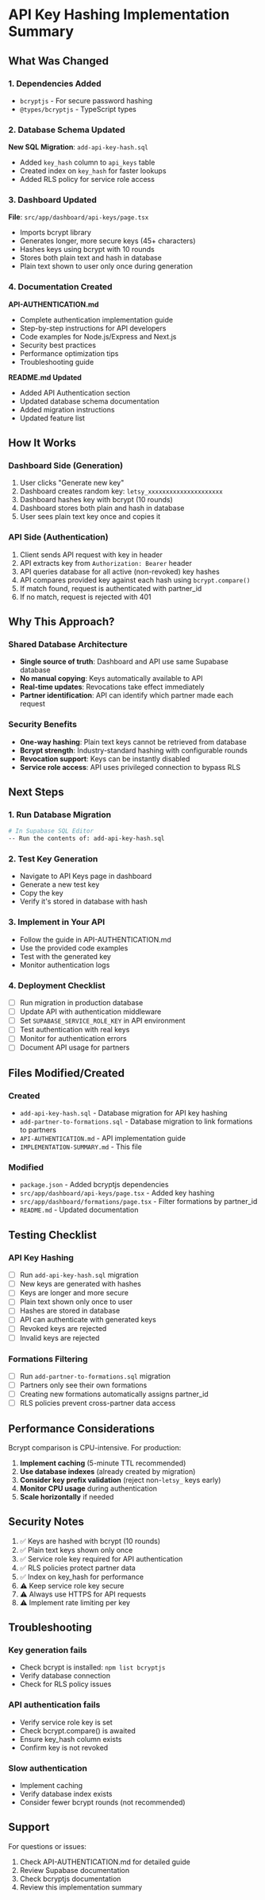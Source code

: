 # API Key Hashing Implementation Summary

## What Was Changed

### 1. Dependencies Added
- `bcryptjs` - For secure password hashing
- `@types/bcryptjs` - TypeScript types

### 2. Database Schema Updated
**New SQL Migration**: `add-api-key-hash.sql`
- Added `key_hash` column to `api_keys` table
- Created index on `key_hash` for faster lookups
- Added RLS policy for service role access

### 3. Dashboard Updated
**File**: `src/app/dashboard/api-keys/page.tsx`
- Imports bcrypt library
- Generates longer, more secure keys (45+ characters)
- Hashes keys using bcrypt with 10 rounds
- Stores both plain text and hash in database
- Plain text shown to user only once during generation

### 4. Documentation Created

**API-AUTHENTICATION.md**
- Complete authentication implementation guide
- Step-by-step instructions for API developers
- Code examples for Node.js/Express and Next.js
- Security best practices
- Performance optimization tips
- Troubleshooting guide

**README.md Updated**
- Added API Authentication section
- Updated database schema documentation
- Added migration instructions
- Updated feature list

## How It Works

### Dashboard Side (Generation)
1. User clicks "Generate new key"
2. Dashboard creates random key: `letsy_xxxxxxxxxxxxxxxxxxxxx`
3. Dashboard hashes key with bcrypt (10 rounds)
4. Dashboard stores both plain and hash in database
5. User sees plain text key once and copies it

### API Side (Authentication)
1. Client sends API request with key in header
2. API extracts key from `Authorization: Bearer` header
3. API queries database for all active (non-revoked) key hashes
4. API compares provided key against each hash using `bcrypt.compare()`
5. If match found, request is authenticated with partner_id
6. If no match, request is rejected with 401

## Why This Approach?

### Shared Database Architecture
- **Single source of truth**: Dashboard and API use same Supabase database
- **No manual copying**: Keys automatically available to API
- **Real-time updates**: Revocations take effect immediately
- **Partner identification**: API can identify which partner made each request

### Security Benefits
- **One-way hashing**: Plain text keys cannot be retrieved from database
- **Bcrypt strength**: Industry-standard hashing with configurable rounds
- **Revocation support**: Keys can be instantly disabled
- **Service role access**: API uses privileged connection to bypass RLS

## Next Steps

### 1. Run Database Migration
```bash
# In Supabase SQL Editor
-- Run the contents of: add-api-key-hash.sql
```

### 2. Test Key Generation
- Navigate to API Keys page in dashboard
- Generate a new test key
- Copy the key
- Verify it's stored in database with hash

### 3. Implement in Your API
- Follow the guide in API-AUTHENTICATION.md
- Use the provided code examples
- Test with the generated key
- Monitor authentication logs

### 4. Deployment Checklist
- [ ] Run migration in production database
- [ ] Update API with authentication middleware
- [ ] Set `SUPABASE_SERVICE_ROLE_KEY` in API environment
- [ ] Test authentication with real keys
- [ ] Monitor for authentication errors
- [ ] Document API usage for partners

## Files Modified/Created

### Created
- `add-api-key-hash.sql` - Database migration for API key hashing
- `add-partner-to-formations.sql` - Database migration to link formations to partners
- `API-AUTHENTICATION.md` - API implementation guide
- `IMPLEMENTATION-SUMMARY.md` - This file

### Modified
- `package.json` - Added bcryptjs dependencies
- `src/app/dashboard/api-keys/page.tsx` - Added key hashing
- `src/app/dashboard/formations/page.tsx` - Filter formations by partner_id
- `README.md` - Updated documentation

## Testing Checklist

### API Key Hashing
- [ ] Run `add-api-key-hash.sql` migration
- [ ] New keys are generated with hashes
- [ ] Keys are longer and more secure
- [ ] Plain text shown only once to user
- [ ] Hashes are stored in database
- [ ] API can authenticate with generated keys
- [ ] Revoked keys are rejected
- [ ] Invalid keys are rejected

### Formations Filtering
- [ ] Run `add-partner-to-formations.sql` migration
- [ ] Partners only see their own formations
- [ ] Creating new formations automatically assigns partner_id
- [ ] RLS policies prevent cross-partner data access

## Performance Considerations

Bcrypt comparison is CPU-intensive. For production:

1. **Implement caching** (5-minute TTL recommended)
2. **Use database indexes** (already created by migration)
3. **Consider key prefix validation** (reject non-`letsy_` keys early)
4. **Monitor CPU usage** during authentication
5. **Scale horizontally** if needed

## Security Notes

1. ✅ Keys are hashed with bcrypt (10 rounds)
2. ✅ Plain text keys shown only once
3. ✅ Service role key required for API authentication
4. ✅ RLS policies protect partner data
5. ✅ Index on key_hash for performance
6. ⚠️ Keep service role key secure
7. ⚠️ Always use HTTPS for API requests
8. ⚠️ Implement rate limiting per key

## Troubleshooting

### Key generation fails
- Check bcrypt is installed: `npm list bcryptjs`
- Verify database connection
- Check for RLS policy issues

### API authentication fails
- Verify service role key is set
- Check bcrypt.compare() is awaited
- Ensure key_hash column exists
- Confirm key is not revoked

### Slow authentication
- Implement caching
- Verify database index exists
- Consider fewer bcrypt rounds (not recommended)

## Support

For questions or issues:
1. Check API-AUTHENTICATION.md for detailed guide
2. Review Supabase documentation
3. Check bcryptjs documentation
4. Review this implementation summary
